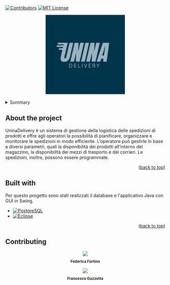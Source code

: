 <a name="readme-top"></a>

[![Contributors][contributors-shield]][contributors-url]
[![MIT License][license-shield]][license-url]

<!-- Icona -->
<p align="center">
  <img src="https://raw.githubusercontent.com/fedeeey/Unina-Delivery/main/src/Images/UninaHome.png" alt=" ">
</p>

<!-- Menu a tendina -->
<details>
  <summary>Summary</summary>
  <ol>
  <li> <a href="#about-the-project">About The Project</a>
  <li><a href="#built-with">Built With</a></li>
  <li><a href="#contributing">Contributing</a></li>
    
  </ol>
</details>

<!-- About the project -->
## About the project
UninaDelivery è un sistema di gestione della logistica delle spedizioni di prodotti e offre agli operatori la possibilità di pianificare, organizzare e monitorare le spedizioni in modo efficiente. L’operatore può gestirle in base a diversi parametri, quali la disponibilità dei prodotti all’interno del magazzino, la disponibilità dei mezzi di trasporto e dei corrieri. Le spedizioni, inoltre, possono essere programmate.

<p align="right">(<a href="#readme-top">back to top</a>)</p>

<!-- Built with -->
## Built with
Per questo progetto sono stati realizzati il database e l'applicativo Java con GUI in Swing.
* [![PostgreSQL][PostgreSQL-logo]][PostgreSQL-url]
* [![Eclipse][Eclipse-logo]][Eclipse-url]

<p align="right">(<a href="#readme-top">back to top</a>)</p>

<!-- Contributing -->
## Contributing
<p align="center" width="100%">
  <img src="https://avatars.githubusercontent.com/u/147719961?v=4" width="100px;"/><br /><sub><b>Federica Fortino</b></sub><br />
<p align="center" width="100%">
  <img src="https://avatars.githubusercontent.com/u/147701593?v=4" width="100px;"/><br /><sub><b>Francesco Guzzetta</b></sub><br />
</p>

[contributors-shield]: https://img.shields.io/github/contributors/fedeeey/Unina-Delivery.svg?style=for-the-badge
[contributors-url]: https://github.com/fedeeey/Unina-Delivery/graphs/contributors

[license-shield]: https://img.shields.io/github/license/fedeeey/Unina-Delivery.svg?style=for-the-badge
[license-url]: https://github.com/fedeeey/Unina-Delivery/blob/main/LICENSE

[PostgreSQL-logo]: https://img.shields.io/badge/PostgreSQL-336791?style=for-the-badge&logo=postgresql&logoColor=white
[PostgreSQL-url]: https://www.postgresql.org/

[Eclipse-logo]: https://img.shields.io/badge/Eclipse-2C2255?style=for-the-badge&logo=eclipse&logoColor=white
[Eclipse-url]: https://www.eclipse.org/
